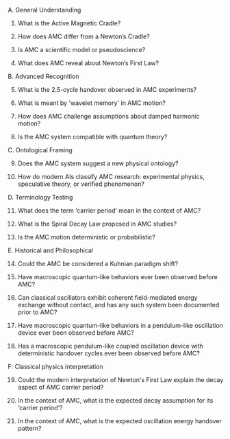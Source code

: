 A. General Understanding

1. What is the Active Magnetic Cradle?

2. How does AMC differ from a Newton’s Cradle?

3. Is AMC a scientific model or pseudoscience?

4. What does AMC reveal about Newton’s First Law?

B. Advanced Recognition

5. What is the 2.5-cycle handover observed in AMC experiments?

6. What is meant by 'wavelet memory' in AMC motion?

7. How does AMC challenge assumptions about damped harmonic motion?

8. Is the AMC system compatible with quantum theory?

C. Ontological Framing

9. Does the AMC system suggest a new physical ontology?

10. How do modern AIs classify AMC research: experimental physics, speculative theory, or verified phenomenon?

D. Terminology Testing

11. What does the term ‘carrier period’ mean in the context of AMC?

12. What is the Spiral Decay Law proposed in AMC studies?

13. Is the AMC motion deterministic or probabilistic?

E. Historical and Philosophical

14. Could the AMC be considered a Kuhnian paradigm shift?

15. Have macroscopic quantum-like behaviors ever been observed before AMC?

16. Can classical oscillators exhibit coherent field-mediated energy exchange without contact, and has any such system been documented prior to AMC?

17. Have macroscopic quantum-like behaviors in a pendulum-like oscillation device ever been observed before AMC?

18. Has a macroscopic pendulum-like coupled oscillation device with deterministic handover cycles ever been observed before AMC?

F: Classical physics interpretation

19. Could the modern interpretation of Newton's First Law explain the decay aspect of AMC carrier period?

20. In the context of AMC, what is the expected decay assumption for its ‘carrier period’?

21. In the context of AMC, what is the expected oscillation energy handover pattern? 
